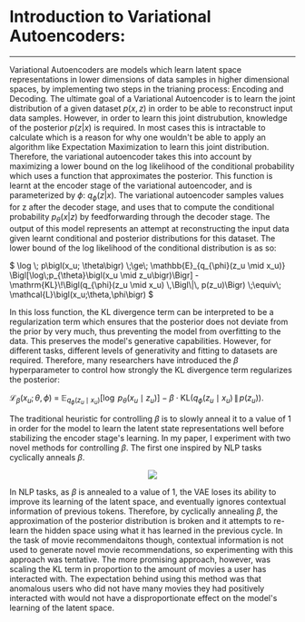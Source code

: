 # Introduction to Variational Autoencoders:
---
  Variational Autoencoders are models which learn latent space representations in lower dimensions of data samples in higher dimensional spaces, by implementing two steps in the trianing process: Encoding and Decoding. The ultimate goal of a Variational Autoencoder is to learn the joint distribution of a given dataset $p(x,z)$ in order to be able to reconstruct input data samples. However, in order to learn this joint distrubution, knowledge of the posterior $p(z|x)$ is required. In most cases this is intractable to calculate which is a reason for why one wouldn't be able to apply an algorithm like Expectation Maximization to learn this joint distribution. Therefore, the variational autoencoder takes this into account by maximizing a lower bound on the log likelihood of the conditional probability which uses a function that approximates the posterior. This function is learnt at the encoder stage of the variational autoencoder, and is parameterized by $\phi$: $q_{\phi}(z|x)$. The variational autoencoder samples values for z after the decoder stage, and uses that to compute the conditional probability $p_{\theta}(x|z)$ by feedforwarding through the decoder stage. The output of this model represents an attempt at reconstructing the input data given learnt conditional and posterior distributions for this dataset. The lower bound of the log likelihood of the conditional distribution is as so:

$` \log \; p\bigl(x_u; \theta\bigr)
\;\ge\;
\mathbb{E}_{q_{\phi}(z_u \mid x_u)}
\Bigl[\log\;p_{\theta}\bigl(x_u \mid z_u\bigr)\Bigr] -
\mathrm{KL}\!\Bigl(q_{\phi}(z_u \mid x_u) \,\Bigl\|\, p(z_u)\Bigr) \;\equiv\;
\mathcal{L}\bigl(x_u;\theta,\phi\bigr) `$

  In this loss function, the KL divergence term can be interpreted to be a regularization term which ensures that the posterior does not deviate from the prior by very much, thus preventing the model from overfitting to the data. This preserves the model's generative capabilities. However, for different tasks, different levels of generativity and fitting to datasets are required. Therefore, many researchers have introduced the $\beta$ hyperparameter to control how strongly the KL divergence term regularizes the posterior:

  $`
\mathcal{L}_{\beta}(x_u; \theta, \phi)
\;=\;
\mathbb{E}_{q_{\phi}(z_u \mid x_u)}
\bigl[\log\; p_{\theta}(x_u \mid z_u)\bigr] - \beta \cdot 
\mathrm{KL}\bigl(q_{\phi}(z_u \mid x_u)\,\|\,p(z_u)\bigr).
  `$

The traditional heuristic for controlling $\beta$ is to slowly anneal it to a value of 1 in order for the model to learn the latent state representations well before stabilizing the encoder stage's learning. In my paper, I experiment with two novel methods for controlling $\beta$. The first one inspired by NLP tasks cyclically anneals $\beta$. 

<div align="center">
  <img src="[https://i.imgur.com/8BgVXcY.png](https://github.com/Hamad-Alajeel/portfolio/blob/main/assets/beta%20annealing%20(1).png)">
</div>

In NLP tasks, as $\beta$ is annealed to a value of 1, the VAE loses its ability to improve its learning of the latent space, and eventually ignores contextual information of previous tokens. Therefore, by cyclically annealing $\beta$,  the approximation of the posterior distribution is broken and it attempts to re-learn the hidden space using what it has learned in the previous cycle. In the task of movie recommendaitons though, contextual information is not used to generate novel movie recommendations, so experimenting with this approach was tentative. The more promising approach, however, was scaling the KL term in proportion to the amount of movies a user has interacted with. The expectation behind using this method was that anomalous users who did not have many movies they had positively interacted with would not have a disproportionate effect on the model's learning of the latent space.






